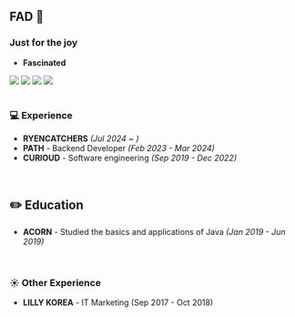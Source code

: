 
## FAD 👋


### Just for the joy
 - **Fascinated**
<div align=left>
    <img src="https://img.shields.io/badge/Java-007396.svg?&style=for-the-badge&logo=OpenJDK&logoColor=white">
    <img src="https://img.shields.io/badge/Kotlin-7F52FF?style=for-the-badge&logo=Kotlin&logoColor=white">
    <img src="https://img.shields.io/badge/AWS-232F3E?style=for-the-badge&logo=amazonwebservices&logoColor=white">
    <img src="https://img.shields.io/badge/OpenAI-412991?style=for-the-badge&logo=OpenAI&logoColor=white">
 </div>


<br/>

### 💻 Experience
 - **RYENCATCHERS** *(Jul 2024 ~ )*
 - **PATH** - Backend Developer *(Feb 2023 - Mar 2024)*
 - **CURIOUD** - Software engineering *(Sep 2019 - Dec 2022)*

<br/>

## ✏️ Education
 - **ACORN** - Studied the basics and applications of Java *(Jan 2019 - Jun 2019)*

<br/>

### ☀️ Other Experience
 - **LILLY KOREA** - IT Marketing (Sep 2017 - Oct 2018)
